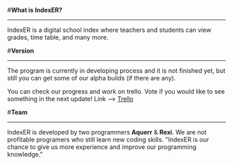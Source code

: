 #<b>What is IndexER?</b>
___
IndexER is a digital school index where teachers and students can view grades, time table, and many more.

#<b>Version</b>
___
The program is currently in developing process and it is not finished yet, but still you can get some of our alpha builds (if there are any).

You can check our progress and work on trello. Vote if you would like to see something in the next update! Link --> [Trello](https://trello.com/b/0qzhItWG/indexer)

#<b>Team</b>
___
IndexER is developed by two programmers <b>Aquerr</b> & <b>Rexi</b>. We are not profitable programers who still learn new coding skills. "IndexER is our chance to give us more experience and improve our programming knowledge."
